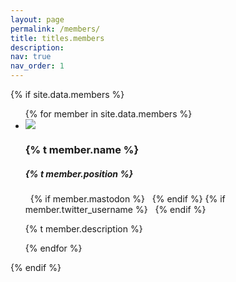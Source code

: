 ```yaml
---
layout: page
permalink: /members/
title: titles.members
description:
nav: true
nav_order: 1
---
```


{% if site.data.members %}
<ul class="post-list">
{% for member in site.data.members %}
<li>
<div class="card mb-3">
  <div class="row no-gutters">
    <div class="col-md-4 pl-3 align-self-center">
      <img class="rounded-circle" src="/assets/img/{{ member.img }}">
    </div>
    <div class="col-md-8 p-3">
        <h3 class="card-title font-weight-medium">{% t member.name %}</h3>
        <h5 class="card-text">{% t member.position %}</h5>
        <p class="card-text">
          <a href="mailto:{{ member.email | encode_email }}" title="email"><i class="fas fa-envelope"></i></a> &nbsp;
          {% if member.mastodon %}
          <a href="{{ member.mastodon }}" title="Mastodon"><i class="fab fa-mastodon"></i></a> &nbsp;
          {% endif %}
          {% if member.twitter_username %}
          <a href="https://twitter.com/{{ member.twitter_username }}" title="Twitter"><i class="fab fa-twitter"></i></a> &nbsp;
          {% endif %}
          <a href="{{ member.website }}"><i class="fas fa-home"></i></a>
        </p>
        <p class="card-text">{% t member.description %}</p>
    </div>
  </div>
</div>
</li>
{% endfor %}
</ul>
{% endif %}

